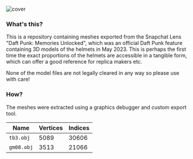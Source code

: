 ![cover](https://github.com/cyberfrank/dafthelmets/assets/3429723/f5378074-3774-4899-8cfd-aa97fc8807c2)

### What's this?

This is a repository containing meshes exported from the Snapchat Lens "Daft Punk: Memories Unlocked", which was an official Daft Punk feature containing 3D models of the helmets in May 2023. This is perhaps the first time the exact proportions of the helmets are accessible in a tangible form, which can offer a good reference for replica makers etc.

None of the model files are not legally cleared in any way so please use with care!

### How?
The meshes were extracted using a graphics debugger and custom export tool. 

| Name | Vertices | Indices | 
| --- | --- | --- | 
| `tb3.obj` | 5089 | 30606 |
| `gm08.obj` | 3513 | 21066 |
